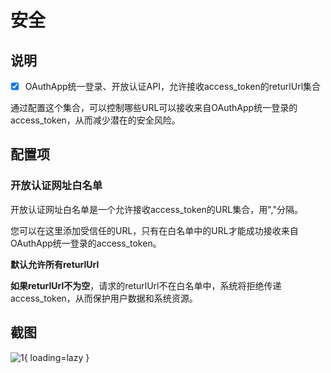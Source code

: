 # 安全

## 说明

- [x] OAuthApp统一登录、开放认证API，允许接收access_token的returlUrl集合

通过配置这个集合，可以控制哪些URL可以接收来自OAuthApp统一登录的access_token，从而减少潜在的安全风险。

## 配置项

### 开放认证网址白名单 

开放认证网址白名单是一个允许接收access_token的URL集合，用","分隔。

您可以在这里添加受信任的URL，只有在白名单中的URL才能成功接收来自OAuthApp统一登录的access_token。

**默认允许所有returlUrl**

**如果returlUrl不为空**，请求的returlUrl不在白名单中，系统将拒绝传递access_token，从而保护用户数据和系统资源。

## 截图

![1](https://docs.oauthapp.com/doc_appsetting_safe/1.png){ loading=lazy }